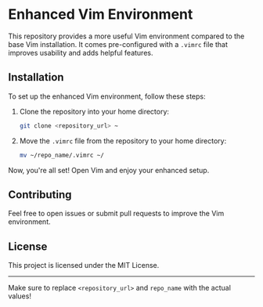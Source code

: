 # Enhanced Vim Environment

This repository provides a more useful Vim environment compared to the base Vim installation. It comes pre-configured with a `.vimrc` file that improves usability and adds helpful features.

## Installation

To set up the enhanced Vim environment, follow these steps:

1. Clone the repository into your home directory:
   ```bash
   git clone <repository_url> ~
   ```

2. Move the `.vimrc` file from the repository to your home directory:
   ```bash
   mv ~/repo_name/.vimrc ~/
   ```

Now, you're all set! Open Vim and enjoy your enhanced setup.

## Contributing

Feel free to open issues or submit pull requests to improve the Vim environment.

## License

This project is licensed under the MIT License.

---

Make sure to replace `<repository_url>` and `repo_name` with the actual values!
